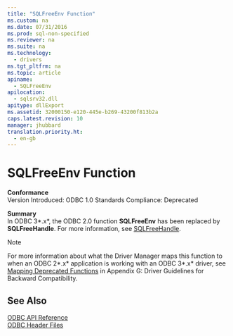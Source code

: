 ```yaml
---
title: "SQLFreeEnv Function"
ms.custom: na
ms.date: 07/31/2016
ms.prod: sql-non-specified
ms.reviewer: na
ms.suite: na
ms.technology: 
  - drivers
ms.tgt_pltfrm: na
ms.topic: article
apiname: 
  - SQLFreeEnv
apilocation: 
  - sqlsrv32.dll
apitype: dllExport
ms.assetid: 32000150-e120-445e-b269-43200f813b2a
caps.latest.revision: 10
manager: jhubbard
translation.priority.ht: 
  - en-gb
---
```

# SQLFreeEnv Function
**Conformance**  
 Version Introduced: ODBC 1.0 Standards Compliance: Deprecated  
  
 **Summary**  
 In ODBC 3*.x*, the ODBC 2.0 function **SQLFreeEnv** has been replaced by **SQLFreeHandle**. For more information, see [SQLFreeHandle](../content/SQLFreeHandle-Function.md).  
  
> [!NOTE]  
>  For more information about what the Driver Manager maps this function to when an ODBC 2*.x* application is working with an ODBC 3*.x* driver, see [Mapping Deprecated Functions](../content/Mapping-Deprecated-Functions.md) in Appendix G: Driver Guidelines for Backward Compatibility.  
  
## See Also  
 [ODBC API Reference](../content/ODBC-API-Reference.md)   
 [ODBC Header Files](../content/ODBC-Header-Files.md)